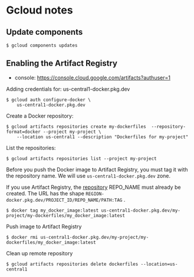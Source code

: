 # Gcloud notes
## Update components

    $ gcloud components updates


## Enabling the Artifact Registry

* console: https://console.cloud.google.com/artifacts?authuser=1

Adding credentials for: us-central1-docker.pkg.dev

    $ gcloud auth configure-docker \
        us-central1-docker.pkg.dev

Create a Docker repository:

    $ gcloud artifacts repositories create my-dockerfiles  --repository-format=docker --project my-project \
        --location us-central1 --description "Dockerfiles for my-project"

List the repositories:

    $ gcloud artifacts repositories list --project my-project

Before you push the Docker image to Artifact Registry, you must tag it with the repository name. We will use `us-central1-docker.pkg.dev` zone.

If you use Artifact Registry, the [repository](https://cloud.google.com/artifact-registry/docs/repositories/create-repos#docker) REPO_NAME must already be created. The URL has the shape `REGION-docker.pkg.dev/PROJECT_ID/REPO_NAME/PATH:TAG` .

    $ docker tag my_docker_image:latest us-central1-docker.pkg.dev/my-project/my-dockerfiles/my_docker_image:latest

Push image to Artifact Registry

    $ docker rmi us-central1-docker.pkg.dev/my-project/my-dockerfiles/my_docker_image:latest

Clean up remote repository

    $ gcloud artifacts repositories delete dockerfiles --location=us-central1

